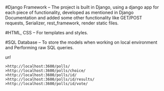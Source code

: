 #Django Framework – The project is built in Django, using a django app for each piece of functionality, developed as mentioned in Django Documentation and added some other functionality like GET/POST requests, Serializer, rest_framework, render static files.

#HTML, CSS – For templates and styles.

#SQL Database – To store the models when working on local environment and Performing raw SQL queries.

*url*

    >http://localhost:3600/polls/
    >http://localhost:3600/polls/choice/
    >http://localhost:3600/polls/id/
    >http://localhost:3600/polls/id/results/
    >http://localhost:3600/polls/id/vote/

